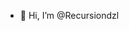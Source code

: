 - 👋 Hi, I’m @Recursiondzl
<!---
Recursiondzl/Recursiondzl is a ✨ special ✨ repository because its `README.md` (this file) appears on your GitHub profile.
You can click the Preview link to take a look at your changes.
--->
